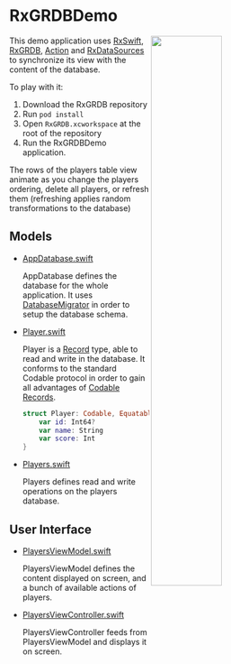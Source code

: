 RxGRDBDemo
==========

<img align="right" src="https://github.com/grouue/RxGRDB/raw/dev/demo-app/Documentation/RxGRDBDemo/Documentation/Demo1.png" width="50%">

This demo application uses [RxSwift], [RxGRDB], [Action] and [RxDataSources] to synchronize its view with the content of the database.

To play with it:

1. Download the RxGRDB repository
2. Run `pod install`
3. Open `RxGRDB.xcworkspace` at the root of the repository
4. Run the RxGRDBDemo application.

The rows of the players table view animate as you change the players ordering, delete all players, or refresh them (refreshing applies random transformations to the database)

## Models

- [AppDatabase.swift](RxGRDBDemo/AppDatabase.swift)
    
    AppDatabase defines the database for the whole application. It uses [DatabaseMigrator](https://github.com/groue/GRDB.swift/blob/master/README.md#migrations) in order to setup the database schema.

- [Player.swift](RxGRDBDemo/Models/Player.swift)
    
    Player is a [Record](https://github.com/groue/GRDB.swift/blob/master/README.md#records) type, able to read and write in the database. It conforms to the standard Codable protocol in order to gain all advantages of [Codable Records](https://github.com/groue/GRDB.swift/blob/master/README.md#codable-records).
    
    ```swift
    struct Player: Codable, Equatable {
        var id: Int64?
        var name: String
        var score: Int
    }
    ```

- [Players.swift](RxGRDBDemo/Models/Players.swift)
    
    Players defines read and write operations on the players database.


## User Interface

- [PlayersViewModel.swift](RxGRDBDemo/UI/PlayersViewModel.swift)
    
    PlayersViewModel defines the content displayed on screen, and a bunch of available actions of players.

- [PlayersViewController.swift](RxGRDBDemo/UI/PlayersViewController.swift)
    
    PlayersViewController feeds from PlayersViewModel and displays it on screen.


[Action]: https://github.com/RxSwiftCommunity/Action
[RxDataSources]: https://github.com/RxSwiftCommunity/RxDataSources
[RxGRDB]: http://github.com/RxSwiftCommunity/RxGRDB
[RxSwift]: https://github.com/ReactiveX/RxSwift
